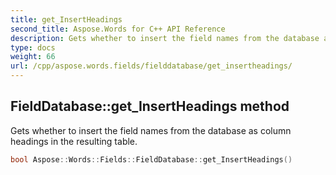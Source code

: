 ```yaml
---
title: get_InsertHeadings
second_title: Aspose.Words for C++ API Reference
description: Gets whether to insert the field names from the database as column headings in the resulting table.
type: docs
weight: 66
url: /cpp/aspose.words.fields/fielddatabase/get_insertheadings/
---
```

## FieldDatabase::get_InsertHeadings method


Gets whether to insert the field names from the database as column headings in the resulting table.

```cpp
bool Aspose::Words::Fields::FieldDatabase::get_InsertHeadings()
```


